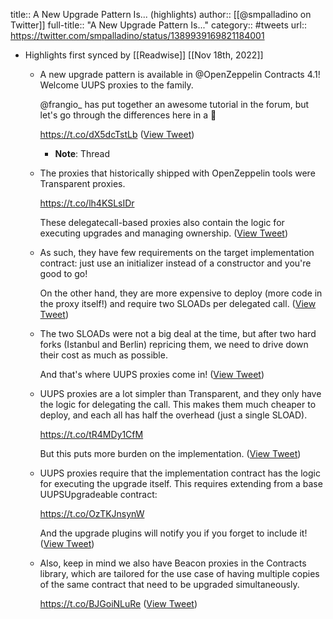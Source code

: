 title:: A New Upgrade Pattern Is... (highlights)
author:: [[@smpalladino on Twitter]]
full-title:: "A New Upgrade Pattern Is..."
category:: #tweets
url:: https://twitter.com/smpalladino/status/1389939169821184001

- Highlights first synced by [[Readwise]] [[Nov 18th, 2022]]
	- A new upgrade pattern is available in @OpenZeppelin Contracts 4.1! Welcome UUPS proxies to the family.
	  
	  @frangio_ has put together an awesome tutorial in the forum, but let's go through the differences here in a 🧵
	  
	  https://t.co/dX5dcTstLb ([View Tweet](https://twitter.com/smpalladino/status/1389939156525232130))
		- **Note**: Thread
	- The proxies that historically shipped with OpenZeppelin tools were Transparent proxies. 
	  
	  https://t.co/lh4KSLsIDr
	  
	  These delegatecall-based proxies also contain the logic for executing upgrades and managing ownership. ([View Tweet](https://twitter.com/smpalladino/status/1389939158383271940))
	- As such, they have few requirements on the target implementation contract: just use an initializer instead of a constructor and you're good to go!
	  
	  On the other hand, they are more expensive to deploy (more code in the proxy itself!) and require two SLOADs per delegated call. ([View Tweet](https://twitter.com/smpalladino/status/1389939160941740035))
	- The two SLOADs were not a big deal at the time, but after two hard forks (Istanbul and Berlin) repricing them, we need to drive down their cost as much as possible.
	  
	  And that's where UUPS proxies come in! ([View Tweet](https://twitter.com/smpalladino/status/1389939163290652677))
	- UUPS proxies are a lot simpler than Transparent, and they only have the logic for delegating the call. This makes them much cheaper to deploy, and each all has half the overhead (just a single SLOAD).
	  
	  https://t.co/tR4MDy1CfM
	  
	  But this puts more burden on the implementation. ([View Tweet](https://twitter.com/smpalladino/status/1389939166109212675))
	- UUPS proxies require that the implementation contract has the logic for executing the upgrade itself. This requires extending from a base UUPSUpgradeable contract:
	  
	  https://t.co/OzTKJnsynW
	  
	  And the upgrade plugins will notify you if you forget to include it! ([View Tweet](https://twitter.com/smpalladino/status/1389939167988228096))
	- Also, keep in mind we also have Beacon proxies in the Contracts library, which are tailored for the use case of having multiple copies of the same contract that need to be upgraded simultaneously.
	  
	  https://t.co/BJGoiNLuRe ([View Tweet](https://twitter.com/smpalladino/status/1389939169821184001))